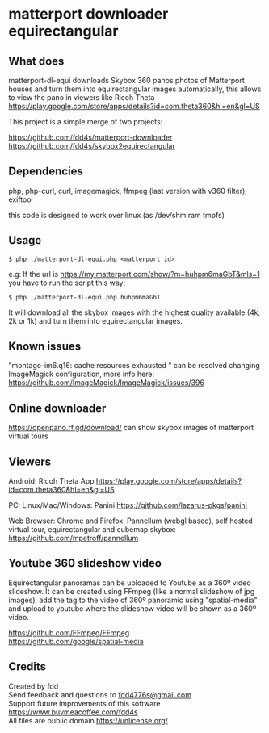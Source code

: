 # matterport downloader equirectangular

## What does

matterport-dl-equi downloads Skybox 360 panos photos of Matterport houses and turn them into equirectangular images automatically, this allows to view the pano in viewers like Ricoh Theta https://play.google.com/store/apps/details?id=com.theta360&hl=en&gl=US  

This project is a simple merge of two projects:

https://github.com/fdd4s/matterport-downloader  
https://github.com/fdd4s/skybox2equirectangular  

## Dependencies

php, php-curl, curl, imagemagick, ffmpeg (last version with v360 filter), exiftool  

this code is designed to work over linux (as /dev/shm ram tmpfs)  

## Usage

    $ php ./matterport-dl-equi.php <matterport id>  

e.g: If the url is https://my.matterport.com/show/?m=huhpm6maGbT&mls=1 you have to run the script this way:  

    $ php ./matterport-dl-equi.php huhpm6maGbT  

It will download all the skybox images with the highest quality available (4k, 2k or 1k) and turn them into equirectangular images.  

## Known issues

"montage-im6.q16: cache resources exhausted " can be resolved changing ImageMagick configuration, more info here: https://github.com/ImageMagick/ImageMagick/issues/396  

## Online downloader

https://openpano.rf.gd/download/ can show skybox images of matterport virtual tours  

## Viewers

Android: Ricoh Theta App https://play.google.com/store/apps/details?id=com.theta360&hl=en&gl=US  

PC: Linux/Mac/Windows: Panini https://github.com/lazarus-pkgs/panini  

Web Browser: Chrome and Firefox: Pannellum (webgl based), self hosted virtual tour, equirectangular and cubemap skybox: https://github.com/mpetroff/pannellum 

## Youtube 360 slideshow video

Equirectangular panoramas can be uploaded to Youtube as a 360º video slideshow. It can be created using FFmpeg (like a normal slideshow of jpg images), add the tag to the video of 360º panoramic using "spatial-media" and upload to youtube where the slideshow video will be shown as a 360º video.  

https://github.com/FFmpeg/FFmpeg  
https://github.com/google/spatial-media  

## Credits

Created by fdd  
Send feedback and questions to fdd4776s@gmail.com  
Support future improvements of this software https://www.buymeacoffee.com/fdd4s  
All files are public domain https://unlicense.org/  

